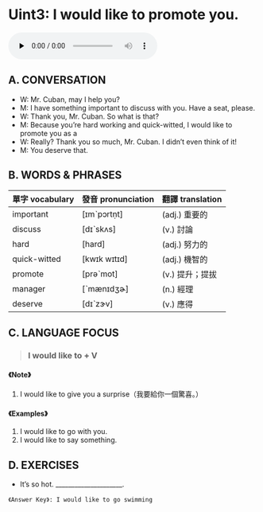 # Uint3: I would like to promote you.

<audio controls preload="none"><source src="https://channelplus.ner.gov.tw/api/audio/5ad2e649f95e3500064f4374"></audio>

## A. CONVERSATION
* W: Mr. Cuban, may I help you?
* M: I have something important to discuss with you. Have a seat, please.
* W: Thank you, Mr. Cuban. So what is that?
* M: Because you’re hard working and quick-witted, I would like to promote you as a
* W: Really? Thank you so much, Mr. Cuban. I didn’t even think of it!
* M: You deserve that.

## B. WORDS & PHRASES
單字 vocabulary|發音 pronunciation|翻譯 translation
---|---|---
important |[ɪmˋpɔrtṇt]|(adj.) 重要的
discuss |[dɪˋskʌs]|(v.) 討論
hard |[hard]|(adj.) 努力的
quick-witted |[kwɪk wɪtɪd]|(adj.) 機智的
promote |[prәˋmot]|(v.) 提升；提拔
manager |[ˋmænɪdʒɚ]|(n.) 經理
deserve |[dɪˋzɝv]|(v.) 應得

## C. LANGUAGE FOCUS
> ### I would like to + V

#### 《Note》
1. I would like to give you a surprise（我要給你一個驚喜。）

#### 《Examples》
1. I would like to go with you.
1. I would like to say something.

## D. EXERCISES
* It’s so hot. _____________________.

`《Answer Key》: I would like to go swimming`